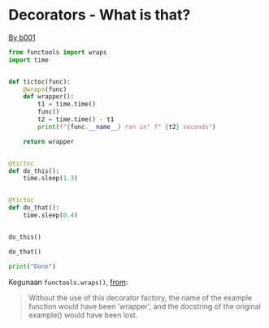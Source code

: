 # Decorators - What is that?

[By b001](https://www.youtube.com/watch?v=BE-L7xu8pO4)

```python
from functools import wraps
import time


def tictoc(func):
    @wraps(func)
    def wrapper():
        t1 = time.time()
        func()
        t2 = time.time() - t1
        print(f"{func.__name__} ran in" f" {t2} seconds")

    return wrapper


@tictoc
def do_this():
    time.sleep(1.3)


@tictoc
def do_that():
    time.sleep(0.4)


do_this()

do_that()

print("Done")
```

Kegunaan `functools.wraps()`, [from](https://docs.python.org/3/library/functools.html#functools.wraps):
> Without the use of this decorator factory, the name of the example function would have been 'wrapper', and the docstring of the original example() would have been lost.
